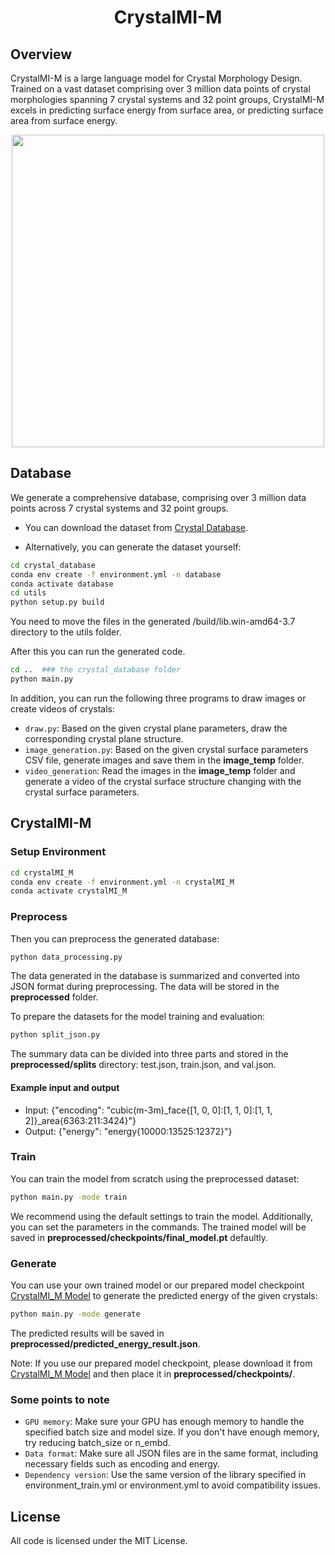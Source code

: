 
<p align="center"><h1 align="center">CrystalMI-M</h1></p>

## Overview
CrystalMI-M is a large language model for Crystal Morphology Design.
Trained on a vast dataset comprising over 3 million data points of crystal morphologies spanning 7 crystal systems and 32 point groups, CrystalMI-M excels in predicting surface energy from surface area, or predicting surface area from surface energy.


<div align=center>
<img src=figures/framework.png width="500px">
</div>


## Database

We generate a comprehensive database, comprising over 3 million data points across 7 crystal systems and 32 point groups. 

- You can download the dataset from [Crystal Database](http://43.138.168.107/crystal).

- Alternatively, you can generate the dataset yourself:

```bash
cd crystal_database
conda env create -f environment.yml -n database
conda activate database
cd utils
python setup.py build
```
You need to move the files in the generated /build/lib.win-amd64-3.7 directory to the utils folder.

After this you can run the generated code.

```bash
cd ..  ### the crystal_database folder
python main.py
```

In addition, you can run the following three programs to draw images or create videos of crystals:

- `draw.py`: Based on the given crystal plane parameters, draw the corresponding crystal plane structure.
- `image_generation.py`: Based on the given crystal surface parameters CSV file, generate images and save them in the **image_temp** folder.
- `video_generation`: Read the images in the **image_temp** folder and generate a video of the crystal surface structure changing with the crystal surface parameters.


## CrystalMI-M

### Setup Environment

```bash
cd crystalMI_M
conda env create -f environment.yml -n crystalMI_M
conda activate crystalMI_M
```

### Preprocess
Then you can preprocess the generated database:
```bash
python data_processing.py
```
The data generated in the database is summarized and converted into JSON format during preprocessing. The data will be stored in the **preprocessed** folder.

To prepare the datasets for the model training and evaluation:
```bash
python split_json.py
```
The summary data can be divided into three parts and stored in the **preprocessed/splits** directory: test.json, train.json, and val.json.

#### Example input and output

- Input: {"encoding": "cubic(m-3m)_face{[1, 0, 0]:[1, 1, 0]:[1, 1, 2]}_area{6363:211:3424}"}
- Output: {"energy": "energy{10000:13525:12372}"}

### Train
You can train the model from scratch using the preprocessed dataset:
```bash
python main.py -mode train
```
We recommend using the default settings to train the model. Additionally, you can set the parameters in the commands. The trained model will be saved in **preprocessed/checkpoints/final_model.pt** defaultly.

### Generate
You can use your own trained model or our prepared model checkpoint [CrystalMI_M Model](http://43.138.168.107/crystal) to generate the predicted energy of the given crystals:
```bash
python main.py -mode generate
```
The predicted results will be saved in **preprocessed/predicted_energy_result.json**.

Note: If you use our prepared model checkpoint, please download it from [CrystalMI_M Model](http://43.138.168.107/crystal) and then place it in **preprocessed/checkpoints/**.


### Some points to note

- `GPU memory`: Make sure your GPU has enough memory to handle the specified batch size and model size. If you don't have enough memory, try reducing batch_size or n_embd.
- `Data format`: Make sure all JSON files are in the same format, including necessary fields such as encoding and energy.
- `Dependency version`: Use the same version of the library specified in environment_train.yml or environment.yml to avoid compatibility issues.


<!-- ## Citation
Please cite our work as:
```
@misc{,
      title={}, 
      author={},
      year={2024},
}
``` -->

## License
<!-- All code is licensed under the MIT License - see the LICENSE.md file for details. -->
All code is licensed under the MIT License.
